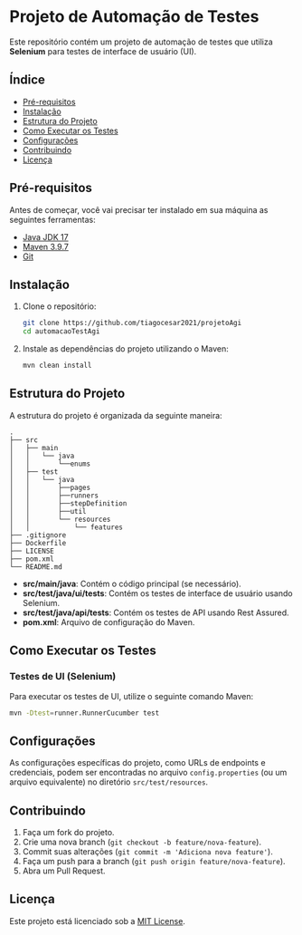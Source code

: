 
# Projeto de Automação de Testes

Este repositório contém um projeto de automação de testes que utiliza **Selenium** para testes de interface de usuário (UI).

## Índice

- [Pré-requisitos](#pré-requisitos)
- [Instalação](#instalação)
- [Estrutura do Projeto](#estrutura-do-projeto)
- [Como Executar os Testes](#como-executar-os-testes)
- [Configurações](#configurações)
- [Contribuindo](#contribuindo)
- [Licença](#licença)

## Pré-requisitos

Antes de começar, você vai precisar ter instalado em sua máquina as seguintes ferramentas:

- [Java JDK 17](https://www.oracle.com/java/technologies/javase-jdk8-downloads.html)
- [Maven 3.9.7](https://maven.apache.org/)
- [Git](https://git-scm.com/)

## Instalação

1. Clone o repositório:

   ```bash
   git clone https://github.com/tiagocesar2021/projetoAgi
   cd automacaoTestAgi
   ```

2. Instale as dependências do projeto utilizando o Maven:

   ```bash
   mvn clean install
   ```

## Estrutura do Projeto

A estrutura do projeto é organizada da seguinte maneira:

```
.
├── src
│   ├── main
│   │   └── java
│   │       └──enums          
│   ├── test
│   │   └── java
│   │       ├──pages
│   │       ├──runners
│   │       ├──stepDefinition    
│   │       ├──util
│   │       └── resources
│   │           └── features
├── .gitignore
├── Dockerfile
├── LICENSE
├── pom.xml
└── README.md
```

- **src/main/java**: Contém o código principal (se necessário).
- **src/test/java/ui/tests**: Contém os testes de interface de usuário usando Selenium.
- **src/test/java/api/tests**: Contém os testes de API usando Rest Assured.
- **pom.xml**: Arquivo de configuração do Maven.

## Como Executar os Testes

### Testes de UI (Selenium)

Para executar os testes de UI, utilize o seguinte comando Maven:

```bash
mvn -Dtest=runner.RunnerCucumber test
```

## Configurações

As configurações específicas do projeto, como URLs de endpoints e credenciais, podem ser encontradas no arquivo `config.properties` (ou um arquivo equivalente) no diretório `src/test/resources`.

## Contribuindo

1. Faça um fork do projeto.
2. Crie uma nova branch (`git checkout -b feature/nova-feature`).
3. Commit suas alterações (`git commit -m 'Adiciona nova feature'`).
4. Faça um push para a branch (`git push origin feature/nova-feature`).
5. Abra um Pull Request.

## Licença

Este projeto está licenciado sob a [MIT License](LICENSE).
